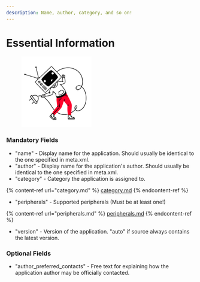 ```yaml
---
description: Name, author, category, and so on!
---
```


# Essential Information

<figure><img src="../../.gitbook/assets/all-peripherals.svg" alt="" width="188"><figcaption></figcaption></figure>

### Mandatory Fields

* "name" - Display name for the application. Should usually be identical to the one specified in meta.xml.
* "author" - Display name for the application's author. Should usually be identical to the one specified in meta.xml.
* "category" - Category the application is assigned to.

{% content-ref url="category.md" %}
[category.md](category.md)
{% endcontent-ref %}

* "peripherals" - Supported peripherals (Must be at least one!)

{% content-ref url="peripherals.md" %}
[peripherals.md](peripherals.md)
{% endcontent-ref %}

* "version" - Version of the application. "auto" if source always contains the latest version.

### Optional Fields

* "author\_preferred\_contacts" - Free text for explaining how the application author may be officially contacted.
